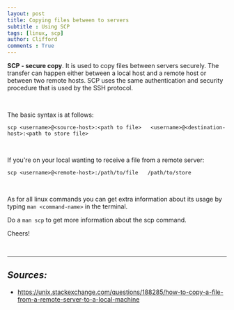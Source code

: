 ```yaml
---
layout: post
title: Copying files between to servers
subtitle : Using SCP  
tags: [linux, scp]
author: Clifford
comments : True
---
```




**SCP -  secure copy**. It is used to copy files between servers securely. The transfer can happen either between a local host and a remote host or between two remote hosts. SCP uses the same authentication and security procedure that is used by the SSH protocol.

<br>

The basic syntax is at follows:

`scp <username>@<source-host>:<path to file>   <username>@<destination-host>:<path to store file>`

<br>

If you're on your local wanting to receive a file from a remote server:

`scp <username>@<remote-host>:/path/to/file   /path/to/store`

<br>

As for all linux commands you can get extra information about its usage by typing `man <command-name>` in the terminal. 

Do a `man scp` to get more information about the scp command.

Cheers!

<br>


<hr>

## _Sources:_
- <https://unix.stackexchange.com/questions/188285/how-to-copy-a-file-from-a-remote-server-to-a-local-machine>
